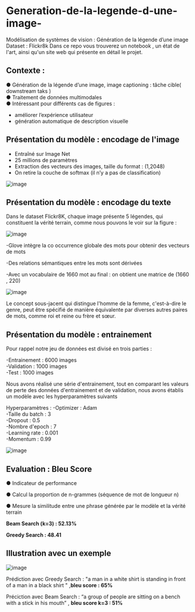 # Generation-de-la-legende-d-une-image-

Modélisation de systèmes de vision : Génération de la légende d’une image
Dataset : Flickr8k
Dans ce repo vous trouverez un notebook , un état de l'art, ainsi qu'un site web qui présente en détail le projet.

## Contexte : 
● Génération de la légende d’une image, image captioning : tâche cible(
downstream taks )         
● Traitement de données multimodales             
● Intéressant pour différents cas de figures :
 - améliorer l’expérience utilisateur
 - génération automatique de description visuelle

## Présentation du modèle : encodage de l'image 
- Entraîné sur Image Net 
- 25 millions de paramètres 
- Extraction des vecteurs des images, taille du format : (1,2048)
- On retire la couche de softmax (il n’y a pas de classification)

![image](https://github.com/Calliope-commits/Generation-de-la-legende-d-une-image-/assets/61286710/46e443e6-e03c-4a36-9ecb-93eeb5fb6ad2)

## Présentation du modèle : encodage du texte 
Dans le dataset Flickr8K, chaque image présente 5 légendes, qui constituent la vérité terrain, comme nous pouvons le voir sur la figure :

![image](https://github.com/Calliope-commits/Generation-de-la-legende-d-une-image-/assets/61286710/59e8148e-bec7-4c4b-ae56-6e5ed4e3a423)


-Glove intègre la co occurrence
globale des mots pour obtenir
des vecteurs de mots

-Des relations sémantiques
entre les mots sont dérivées

-Avec un vocabulaire de 1660
mot au final : on obtient une
matrice de (1660 , 220)


![image](https://github.com/Calliope-commits/Generation-de-la-legende-d-une-image-/assets/61286710/1fae94ee-474e-43bb-a572-245a2adb3901)

Le concept sous-jacent qui distingue l'homme de la femme, c'est-à-dire le genre, peut être spécifié de manière équivalente par diverses autres paires de mots, comme roi et reine ou frère et sœur.



## Présentation du modèle : entrainement 

Pour rappel notre jeu de données est divisé en trois parties :

-Entrainement : 6000 images     
-Validation : 1000 images      
-Test : 1000 images       

Nous avons réalisé une série d'entrainement, tout en comparant les valeurs de perte des données d'entrainement et de validation, nous avons établis un modèle avec les hyperparamètres suivants

Hyperparamètres :
-Optimizer : Adam       
-Taille du batch : 3          
-Dropout  : 0.5         
-Nombre d'epoch : 7        
-Learning rate : 0.001        
-Momentum : 0.99     

![image](https://github.com/Calliope-commits/Generation-de-la-legende-d-une-image-/assets/61286710/e870c867-7eff-4e94-be78-b63631b379d3)

## Evaluation : Bleu Score 
● Indicateur de performance

● Calcul la proportion de
n-grammes (séquence de mot de longueur n)

● Mesure la similitude entre une
phrase générée par le modèle et la
vérité terrain


**Beam Search (k=3) : 52.13%**

**Greedy Search : 48.41**

## Illustration avec un exemple 

![image](https://github.com/Calliope-commits/Generation-de-la-legende-d-une-image-/assets/61286710/7775023a-4eb9-4502-ae03-93037b3ead3f)

Prédiction avec Greedy Search : "a man in a white shirt is
standing in front of a man in a black shirt " ,**bleu score : 65%**

Préciction avec Beam Search : “a group of people are sitting on
a bench with a stick in his mouth” , **bleu score k=3 : 51%**





